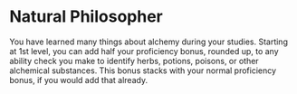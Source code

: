 # Natural Philosopher

You have learned many things about alchemy during your studies. Starting at 1st level, you can add half your proficiency bonus, rounded up, to any ability check you make to identify herbs, potions, poisons, or other alchemical substances. This bonus stacks with your normal proficiency bonus, if you would add that already.